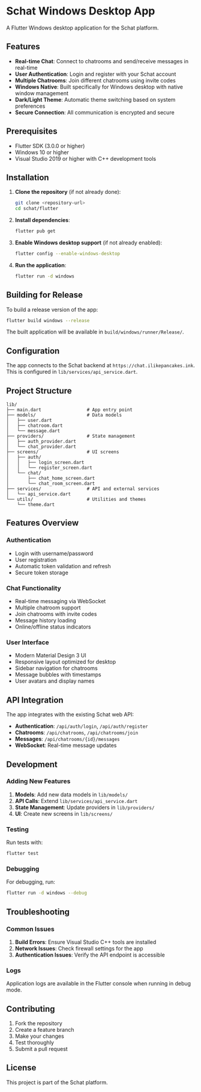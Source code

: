 # Schat Windows Desktop App

A Flutter Windows desktop application for the Schat platform.

## Features

- **Real-time Chat**: Connect to chatrooms and send/receive messages in real-time
- **User Authentication**: Login and register with your Schat account
- **Multiple Chatrooms**: Join different chatrooms using invite codes
- **Windows Native**: Built specifically for Windows desktop with native window management
- **Dark/Light Theme**: Automatic theme switching based on system preferences
- **Secure Connection**: All communication is encrypted and secure

## Prerequisites

- Flutter SDK (3.0.0 or higher)
- Windows 10 or higher
- Visual Studio 2019 or higher with C++ development tools

## Installation

1. **Clone the repository** (if not already done):
   ```bash
   git clone <repository-url>
   cd schat/flutter
   ```

2. **Install dependencies**:
   ```bash
   flutter pub get
   ```

3. **Enable Windows desktop support** (if not already enabled):
   ```bash
   flutter config --enable-windows-desktop
   ```

4. **Run the application**:
   ```bash
   flutter run -d windows
   ```

## Building for Release

To build a release version of the app:

```bash
flutter build windows --release
```

The built application will be available in `build/windows/runner/Release/`.

## Configuration

The app connects to the Schat backend at `https://chat.ilikepancakes.ink`. This is configured in `lib/services/api_service.dart`.

## Project Structure

```
lib/
├── main.dart                 # App entry point
├── models/                   # Data models
│   ├── user.dart
│   ├── chatroom.dart
│   └── message.dart
├── providers/                # State management
│   ├── auth_provider.dart
│   └── chat_provider.dart
├── screens/                  # UI screens
│   ├── auth/
│   │   ├── login_screen.dart
│   │   └── register_screen.dart
│   └── chat/
│       ├── chat_home_screen.dart
│       └── chat_room_screen.dart
├── services/                 # API and external services
│   └── api_service.dart
└── utils/                    # Utilities and themes
    └── theme.dart
```

## Features Overview

### Authentication
- Login with username/password
- User registration
- Automatic token validation and refresh
- Secure token storage

### Chat Functionality
- Real-time messaging via WebSocket
- Multiple chatroom support
- Join chatrooms with invite codes
- Message history loading
- Online/offline status indicators

### User Interface
- Modern Material Design 3 UI
- Responsive layout optimized for desktop
- Sidebar navigation for chatrooms
- Message bubbles with timestamps
- User avatars and display names

## API Integration

The app integrates with the existing Schat web API:

- **Authentication**: `/api/auth/login`, `/api/auth/register`
- **Chatrooms**: `/api/chatrooms`, `/api/chatrooms/join`
- **Messages**: `/api/chatrooms/{id}/messages`
- **WebSocket**: Real-time message updates

## Development

### Adding New Features

1. **Models**: Add new data models in `lib/models/`
2. **API Calls**: Extend `lib/services/api_service.dart`
3. **State Management**: Update providers in `lib/providers/`
4. **UI**: Create new screens in `lib/screens/`

### Testing

Run tests with:
```bash
flutter test
```

### Debugging

For debugging, run:
```bash
flutter run -d windows --debug
```

## Troubleshooting

### Common Issues

1. **Build Errors**: Ensure Visual Studio C++ tools are installed
2. **Network Issues**: Check firewall settings for the app
3. **Authentication Issues**: Verify the API endpoint is accessible

### Logs

Application logs are available in the Flutter console when running in debug mode.

## Contributing

1. Fork the repository
2. Create a feature branch
3. Make your changes
4. Test thoroughly
5. Submit a pull request

## License

This project is part of the Schat platform.
